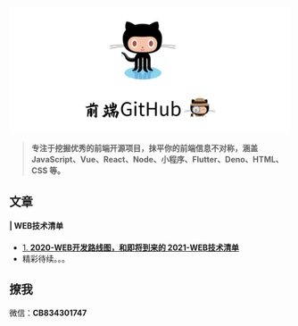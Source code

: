 
![FrontEndGitHub](./images/FrontEndGitHub.png)


> **专注于挖掘优秀的前端开源项目，抹平你的前端信息不对称，涵盖 JavaScript、Vue、React、Node、小程序、Flutter、Deno、HTML、CSS 等。**


## 文章

#### | WEB技术清单

- [1. **2020-WEB开发路线图，和即将到来的 2021-WEB技术清单**](https://github.com/biaochenxuying/FrontEndGitHub/issues/1)
- 精彩待续。。。


## 撩我

微信：**CB834301747**

